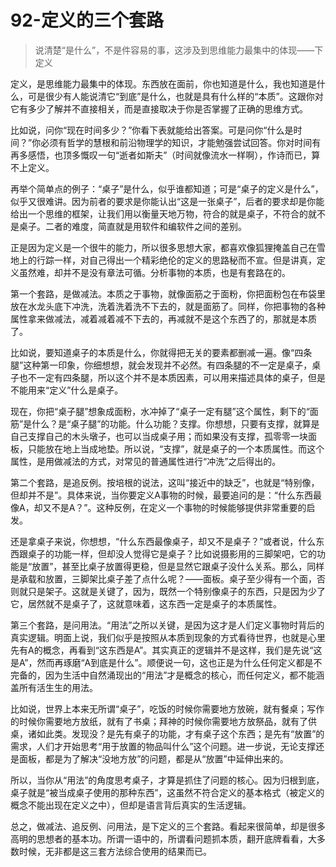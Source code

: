 # 92-定义的三个套路

> 说清楚“是什么”，不是件容易的事，这涉及到思维能力最集中的体现——下定义

定义，是思维能力最集中的体现。东西放在面前，你也知道是什么，我也知道是什么，可是很少有人能说清它“到底”是什么，也就是具有什么样的“本质”。这跟你对它有多少了解并不直接相关，而是直接取决于你是否掌握了正确的思维方式。

比如说，问你“现在时间多少？”你看下表就能给出答案。可是问你“什么是时间？”你必须有哲学的慧根和前沿物理学的知识，才能勉强尝试回答。你对时间有再多感悟，也顶多慨叹一句“逝者如斯夫”（时间就像流水一样啊），作诗而已，算不上定义。

再举个简单点的例子：“桌子”是什么，似乎谁都知道；可是“桌子的定义是什么”，似乎又很难讲。因为前者的要求是你能认出“这是一张桌子”，后者的要求却是你能给出一个思维的框架，让我们用以衡量天地万物，符合的就是桌子，不符合的就不是桌子。二者的难度，简直就是用软件和编软件之间的差别。

正是因为定义是一个很牛的能力，所以很多思想大家，都喜欢像狐狸掩盖自己在雪地上的行踪一样，对自己得出一个精彩绝伦的定义的思路秘而不宣。但是讲真，定义虽然难，却并不是没有章法可循。分析事物的本质，也是有套路在的。

第一个套路，是做减法。本质之于事物，就像面筋之于面粉，你把面粉包在布袋里放在水龙头底下冲洗，洗着洗着洗不下去的，就是面筋了。同样，你把事物的各种属性拿来做减法，减着减着减不下去的，再减就不是这个东西了的，那就是本质了。

比如说，要知道桌子的本质是什么，你就得把无关的要素都删减一遍。像“四条腿”这种第一印象，你细想想，就会发现并不必然。有四条腿的不一定是桌子，桌子也不一定有四条腿，所以这个并不是本质因素，可以用来描述具体的桌子，但是不能用来“定义”什么是桌子。

现在，你把“桌子腿”想象成面粉，水冲掉了“桌子一定有腿”这个属性，剩下的“面筋”是什么？是“桌子腿”的功能。什么功能？支撑。你想想，只要有支撑，就算是自己支撑自己的木头墩子，也可以当成桌子用；而如果没有支撑，孤零零一块面板，只能放在地上当成地垫。所以说，“支撑”，就是桌子的一个本质属性。而这个属性，是用做减法的方式，对常见的普通属性进行“冲洗”之后得出的。

第二个套路，是追反例。按培根的说法，这叫“接近中的缺乏”，也就是“特别像，但却并不是”。具体来说，当你要定义A事物的时候，最要追问的是：“什么东西最像A，却又不是A？”。这种反例，在定义一个事物的时候能够提供非常重要的启发。

还是拿桌子来说，你想想，“什么东西最像桌子，却又不是桌子？”或者说，什么东西跟桌子的功能一样，但却没人觉得它是桌子？比如说摄影用的三脚架吧，它的功能是“放置”，甚至比桌子放置得更稳，但是显然它跟桌子没什么关系。那么，同样是承载和放置，三脚架比桌子差了点什么呢？——面板。桌子至少得有一个面，否则就只是架子。这就是关键了，因为，既然一个特别像桌子的东西，只是因为少了它，居然就不是桌子了，这就意味着，这东西一定是桌子的本质属性。

第三个套路，是问用法。“用法”之所以关键，是因为这才是人们定义事物时背后的真实逻辑。明面上说，我们似乎是按照从本质到现象的方式看待世界，也就是心里先有A的概念，再看到“这东西是A”。其实真正的逻辑并不是这样，我们是先说“这是A”，然而再琢磨“A到底是什么”。顺便说一句，这也正是为什么任何定义都是不完备的，因为生活中自然涌现出的“用法”才是概念的核心，而任何定义，都不能涵盖所有活生生的用法。

比如说，世界上本来无所谓“桌子”，吃饭的时候你需要地方放碗，就有餐桌；写作的时候你需要地方放纸，就有了书桌；拜神的时候你需要地方放祭品，就有了供桌，诸如此类。发现没？是先有桌子的功能，才有桌子这个东西；是先有“放置”的需求，人们才开始思考“用于放置的物品叫什么”这个问题。进一步说，无论支撑还是面板，都是为了解决“没地方放”的问题，都是从“放置”中延伸出来的。

所以，当你从“用法”的角度思考桌子，才算是抓住了问题的核心。因为归根到底，桌子就是“被当成桌子使用的那种东西”，这虽然不符合定义的基本格式（被定义的概念不能出现在定义之中），但却是语言背后真实的生活逻辑。

总之，做减法、追反例、问用法，是下定义的三个套路。看起来很简单，却是很多高明的思想者的基本功。所谓一语中的，所谓看问题抓本质，翻开底牌看看，大多数时候，无非都是这三套方法综合使用的结果而已。